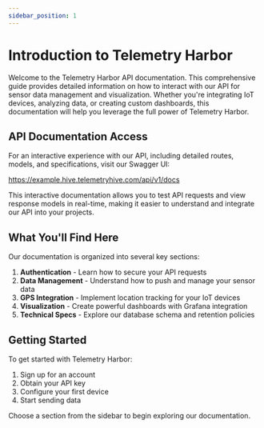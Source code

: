 ```yaml
---
sidebar_position: 1
---
```


# Introduction to Telemetry Harbor

Welcome to the Telemetry Harbor API documentation. This comprehensive guide provides detailed information on how to interact with our API for sensor data management and visualization. Whether you're integrating IoT devices, analyzing data, or creating custom dashboards, this documentation will help you leverage the full power of Telemetry Harbor.

## API Documentation Access

For an interactive experience with our API, including detailed routes, models, and specifications, visit our Swagger UI:

https://example.hive.telemetryhive.com/api/v1/docs

This interactive documentation allows you to test API requests and view response models in real-time, making it easier to understand and integrate our API into your projects.

## What You'll Find Here

Our documentation is organized into several key sections:

1. **Authentication** - Learn how to secure your API requests
2. **Data Management** - Understand how to push and manage your sensor data
3. **GPS Integration** - Implement location tracking for your IoT devices
4. **Visualization** - Create powerful dashboards with Grafana integration
5. **Technical Specs** - Explore our database schema and retention policies

## Getting Started

To get started with Telemetry Harbor:

1. Sign up for an account
2. Obtain your API key
3. Configure your first device
4. Start sending data

Choose a section from the sidebar to begin exploring our documentation.